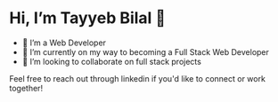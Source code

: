 # Hi, I’m Tayyeb Bilal 👋

- 👀 I’m a Web Developer
- 🌱 I’m currently on my way to becoming a Full Stack Web Developer
- 💞️ I’m looking to collaborate on full stack projects

Feel free to reach out through linkedin if you'd like to connect or work together!
